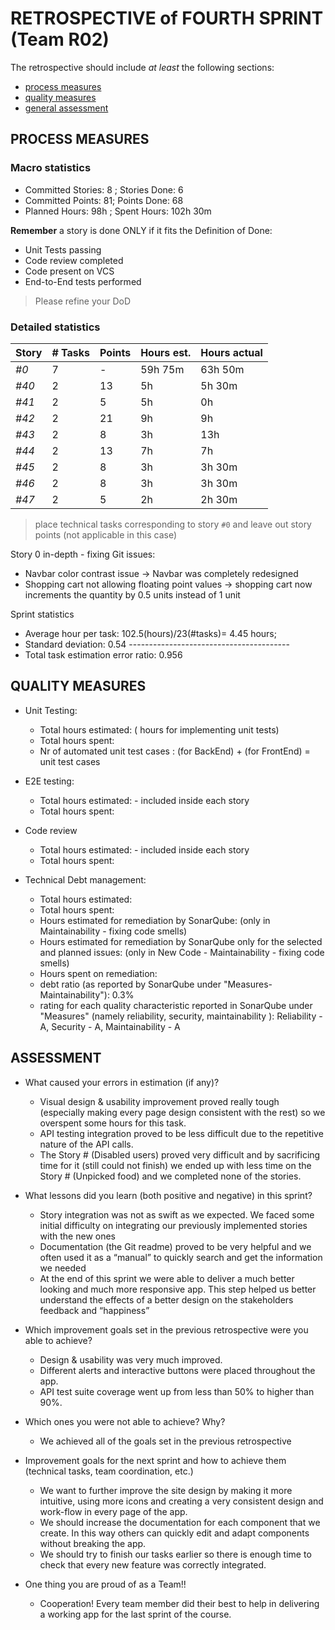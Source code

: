 # RETROSPECTIVE of FOURTH SPRINT (Team R02)

The retrospective should include _at least_ the following
sections:

- [process measures](#process-measures)
- [quality measures](#quality-measures)
- [general assessment](#assessment)

## PROCESS MEASURES

### Macro statistics

- Committed Stories: 8 ; Stories Done: 6
- Committed Points: 81; Points Done: 68
- Planned Hours: 98h  ; Spent Hours: 102h 30m


**Remember** a story is done ONLY if it fits the Definition of Done:

- Unit Tests passing
- Code review completed
- Code present on VCS
- End-to-End tests performed

> Please refine your DoD

### Detailed statistics

| Story | # Tasks | Points | Hours est. | Hours actual     |
| ----- | ------- | ------ | ---------- | ---------------- |
| _#0_  | 7      | -       | 59h 75m     | 63h 50m          |
| _#40_  | 2       | 13     | 5h     |      5h 30m        |
| _#41_  | 2       | 5     | 5h         |      0h         |
| _#42_  | 2       | 21      | 9h         |      9h       |
| _#43_  | 2       | 8     | 3h         |      13h        |
| _#44_  | 2       | 13     | 7h         |      7h        |
| _#45_  | 2       | 8      | 3h         |      3h 30m      |
| _#46_  | 2       | 8     | 3h         |      3h 30m        |
| _#47_  | 2       | 5     | 2h         |      2h  30m     |
> place technical tasks corresponding to story `#0` and leave out story points (not applicable in this case)


Story 0 in-depth - fixing Git issues:
- Navbar color contrast issue -> Navbar was completely redesigned
- Shopping cart not allowing floating point values -> shopping cart now increments the quantity by 0.5 units instead of 1 unit 


Sprint statistics
- Average hour per task: 102.5(hours)/23(#tasks)= 4.45 hours; 
- Standard deviation: 0.54 ----------------------------------------
- Total task estimation error ratio: 0.956

## QUALITY MEASURES

- Unit Testing:
  - Total hours estimated:  ( hours for implementing unit tests) 
  - Total hours spent:  
  - Nr of automated unit test cases :  (for BackEnd) +  (for FrontEnd) =  unit test cases

- E2E testing:
  - Total hours estimated:  - included inside each story
  - Total hours spent: 
- Code review
  - Total hours estimated:  - included inside each story
  - Total hours spent: 
- Technical Debt management:
  - Total hours estimated: 
  - Total hours spent: 
  - Hours estimated for remediation by SonarQube:  (only in Maintainability - fixing code smells)
  - Hours estimated for remediation by SonarQube only for the selected and planned issues:  (only in New Code - Maintainability - fixing code smells)
  - Hours spent on remediation: 
  - debt ratio (as reported by SonarQube under "Measures-Maintainability"): 0.3%
  - rating for each quality characteristic reported in SonarQube under "Measures" (namely reliability, security, maintainability ): Reliability - A, Security - A, Maintainability - A

## ASSESSMENT

- What caused your errors in estimation (if any)?
  - Visual design & usability improvement proved really tough (especially making every page design consistent with the rest) so we overspent some hours for this task.
  - API testing integration proved to be less difficult due to the repetitive nature of the API calls.
  - The Story # (Disabled users) proved very difficult and by sacrificing time for it (still could not finish) we ended up with less time on the Story # (Unpicked food) and we completed none of the stories.



- What lessons did you learn (both positive and negative) in this sprint?
  - Story integration was not as swift as we expected. We faced some initial difficulty on integrating our previously implemented stories with the new ones
  - Documentation (the Git readme) proved to be very helpful and we often used it as a “manual” to quickly search and get the information we needed
  - At the end of this sprint we were able to deliver a much better looking and much more responsive app. This step helped us better understand the effects of a better design on the stakeholders feedback and “happiness”



- Which improvement goals set in the previous retrospective were you able to achieve?
  - Design & usability was very much improved. 
  - Different alerts and interactive buttons were placed throughout the app. 
  - API test suite coverage went up from less than 50% to higher than 90%. 


- Which ones you were not able to achieve? Why?
  - We achieved all of the goals set in the previous retrospective


- Improvement goals for the next sprint and how to achieve them (technical tasks, team coordination, etc.)
  - We want to further improve the site design by making it more intuitive, using more icons and creating a very consistent design and work-flow in every page of the app.
  - We should increase the documentation for each component that we create. In this way others can quickly edit and adapt components without breaking the app.
  - We should try to finish our tasks earlier so there is enough time to check that every new feature was correctly integrated.


- One thing you are proud of as a Team!!
  - Cooperation! Every team member did their best to help in delivering a working app for the last sprint of the course.





